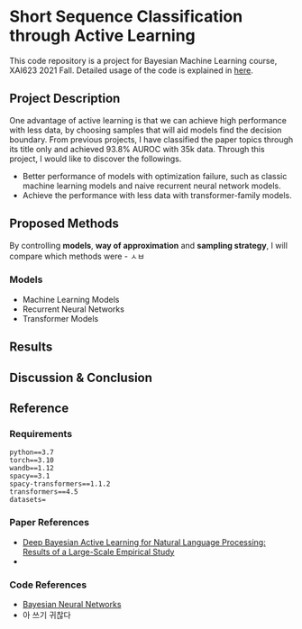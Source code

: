 # Short Sequence Classification through Active Learning
This code repository is a project for Bayesian Machine Learning course, XAI623 2021 Fall. Detailed usage of the code is explained in [here]("code/../code/README.md).

## Project Description

One advantage of active learning is that we can achieve high performance with less data, by choosing samples that will aid models find the decision boundary. From previous projects, I have classified the paper topics through its title only and achieved 93.8% AUROC with 35k data. Through this project, I would like to discover the followings.
+ Better performance of models with optimization failure, such as classic machine learning models and naive recurrent neural network models.
+ Achieve the performance with less data with transformer-family models.

## Proposed Methods

By controlling **models**, **way of approximation** and **sampling strategy**, I will compare which methods were - ㅅㅂ
### Models
+ Machine Learning Models
+ Recurrent Neural Networks
+ Transformer Models

## Results

## Discussion & Conclusion

## Reference
### Requirements
```text
python==3.7
torch==3.10
wandb==1.12
spacy==3.1
spacy-transformers==1.1.2
transformers==4.5
datasets=
```
### Paper References

+ [Deep Bayesian Active Learning for Natural Language Processing: Results of a Large-Scale Empirical Study](https://arxiv.org/pdf/1808.05697.pdf)
+ 
### Code References
+ [Bayesian Neural Networks](https://github.com/JavierAntoran/Bayesian-Neural-Networks)
+ 아 쓰기 귀찮다